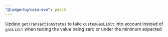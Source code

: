 ```yaml
---
"@ledgerhq/coin-evm": patch
---
```


Update `getTransactionStatus` to take `customGasLimit` into account instead of `gasLimit` when testing the value being zero or under the minimum expected
